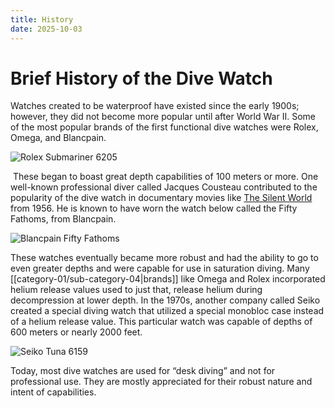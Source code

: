 ```yaml
---
title: History
date: 2025-10-03
---
```

# Brief History of the Dive Watch

Watches created to be waterproof have existed since the early 1900s; however, they did not become more popular until after World War II. Some of the most popular brands of the first functional dive watches were Rolex, Omega, and Blancpain.

![Rolex Submariner 6205](https://hodinkee.imgix.net/uploads/block/inline_image/content_image/2792/RolexSubmariner6205_1.jpg?ixlib=rails-1.1.0&fm=jpg&q=55&auto=format&usm=12&fit=crop&ch=Width%2CDPR%2CSave-Data&alt=&w=700)

 These began to boast great depth capabilities of 100 meters or more. One well-known professional diver called Jacques Cousteau contributed to the popularity of the dive watch in documentary movies like [The Silent World](https://www.imdb.com/title/tt0049518/) from 1956. He is known to have worn the watch below called the Fifty Fathoms, from Blancpain.

![Blancpain Fifty Fathoms](https://cdn.shopify.com/s/files/1/0278/9723/3501/files/Blancpain-FF-1953-2.jpg?v=1654264148)

These watches eventually became more robust and had the ability to go to even greater depths and were capable for use in saturation diving. Many [[category-01/sub-category-04|brands]] like Omega and Rolex incorporated helium release values used to just that, release helium during decompression at lower depth. In the 1970s, another company called Seiko created a special diving watch that utilized a special monobloc case instead of a helium release value. This particular watch was capable of depths of 600 meters or nearly 2000 feet.

![Seiko Tuna 6159](https://monochrome-watches.com/wp-content/uploads/2015/10/Seiko-Tuna-6159-7010-3.jpg)

Today, most dive watches are used for “desk diving” and not for professional use. They are mostly appreciated for their robust nature and intent of capabilities.